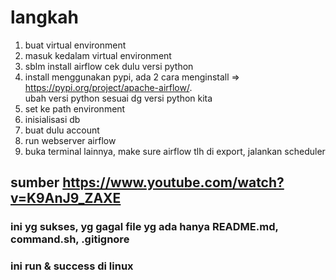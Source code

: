 # langkah
1. buat virtual environment
2. masuk kedalam virtual environment
3. sblm install airflow cek dulu versi python
4. install menggunakan pypi, ada 2 cara menginstall => https://pypi.org/project/apache-airflow/. <br> ubah versi python sesuai dg versi python kita
5. set ke path environment
6. inisialisasi db
7. buat dulu account
8. run webserver airflow
9. buka terminal lainnya, make sure airflow tlh di export, jalankan scheduler
## sumber https://www.youtube.com/watch?v=K9AnJ9_ZAXE
### ini yg sukses, yg gagal file yg ada hanya README.md, command.sh, .gitignore
### ini run & success di linux
<!-- uninstall all package with pip => pip freeze | xargs pip uninstall -y -->